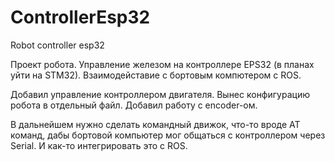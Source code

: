 # ControllerEsp32
Robot controller esp32

Проект робота. Управление железом на контроллере EPS32 (в планах уйти на STM32). Взаимодейставие с бортовым компютером с ROS.

Добавил управление контроллером двигателя. Вынес конфигурацию робота в отдельный файл. Добавил работу с encoder-ом.


В дальнейшем нужно сделать командный движок, что-то вроде AT команд, дабы бортовой компьютер мог общаться с контроллером через Serial. И как-то интегрировать это с ROS.


